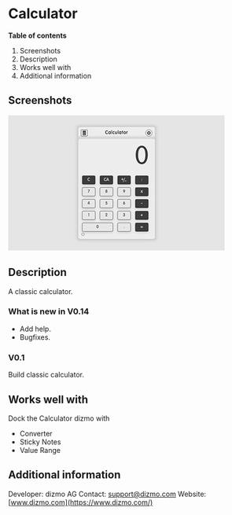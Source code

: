# Calculator

**Table of contents**

1. Screenshots
2. Description
3. Works well with
4. Additional information

## Screenshots

![Calculator dizmo](./Calculator.jpg)

## Description

A classic calculator.

### What is new in V0.14
* Add help.
* Bugfixes.

### V0.1
Build classic calculator.

## Works well with

Dock the Calculator dizmo with

* Converter
* Sticky Notes
* Value Range

## Additional information

Developer: dizmo AG
Contact: support@dizmo.com
Website: [www.dizmo.com](https://www.dizmo.com/)
